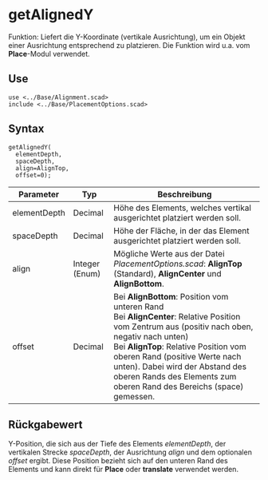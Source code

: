 # getAlignedY

Funktion: Liefert die Y-Koordinate (vertikale Ausrichtung), um ein Objekt einer Ausrichtung entsprechend zu platzieren. Die Funktion wird u.a. vom __Place__-Modul verwendet.

## Use
<pre><code>use &lt;../Base/Alignment.scad&gt;
include &lt;../Base/PlacementOptions.scad&gt;</pre></code>

## Syntax
<pre><code>getAlignedY(
  elementDepth, 
  spaceDepth, 
  align=AlignTop, 
  offset=0);
</pre></code>

| Parameter | Typ | Beschreibung |
| ------ | ------ | ------ |
| elementDepth | Decimal | Höhe des Elements, welches vertikal ausgerichtet platziert werden soll. |
| spaceDepth | Decimal | Höhe der Fläche, in der das Element ausgerichtet platziert werden soll. |
| align | Integer (Enum) | Mögliche Werte aus der Datei *PlacementOptions.scad*: __AlignTop__ (Standard), __AlignCenter__ und __AlignBottom__. |
| offset | Decimal | Bei __AlignBottom__: Position vom unteren Rand<br/>Bei __AlignCenter__: Relative Position vom Zentrum aus (positiv nach oben, negativ nach unten)<br/>Bei __AlignTop__: Relative Position vom oberen Rand (positive Werte nach unten). Dabei wird der Abstand des oberen Rands des Elements zum oberen Rand des Bereichs (space) gemessen. |

## Rückgabewert
Y-Position, die sich aus der Tiefe des Elements *elementDepth*, der vertikalen Strecke *spaceDepth*, der Ausrichtung *align* und dem optionalen *offset* ergibt. Diese Position bezieht sich auf den unteren Rand des Elements und kann direkt für __Place__ oder __translate__ verwendet werden.
